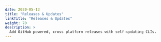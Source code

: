 ```yaml
---
date: 2020-05-13
title: "Releases & Updates"
linkTitle: "Releases & Updates"
weight: 70
description: >
  Add GitHub powered, cross platform releases with self-updating CLIs.
---
```





